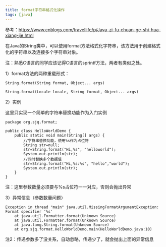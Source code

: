 ```yaml
---
title: format字符串格式化操作
tags: [java]
---
```


参考：https://www.cnblogs.com/travellife/p/Java-zi-fu-chuan-ge-shi-hua-xiang-jie.html

在Java的String类中，可以使用format方法格式化字符串，该方法用于创建格式化的字符串以及连接多个字符串对象。

注：熟悉C语言的同学应该记得C语言的sprintf方法，两者有类似之处。

1）format方法的两种重载形式： 

```
String.format(String format, Object... args)

String.format(Locale locale, String format, Object... args)
```

2）实例

这里只实现一个简单的字符串替换功能作为入门实例

```
package org.sjq.format;

public class HelloWorldDemo {
    public static void main(String[] args) {
        //字符串替换功能，使用%s作为占位符
        String str=null;
        str=String.format("Hi,%s", "helloworld");
        System.out.println(str);
        //同时替换多个数据值
        str=String.format("Hi,%s:%s", "hello","world");
        System.out.println(str);
    }
}
```

注：这里参数数量必须要与%s占位符一一对应，否则会抛出异常

3）异常信息（参数数量问题）

```
Exception in thread "main" java.util.MissingFormatArgumentException: Format specifier '%s'
    at java.util.Formatter.format(Unknown Source)
    at java.util.Formatter.format(Unknown Source)
    at java.lang.String.format(Unknown Source)
    at org.sjq.format.HelloWorldDemo.main(HelloWorldDemo.java:10)
```

注2：传递参数多了没关系，自动忽略，传递少了，就会抛出上面的异常信息